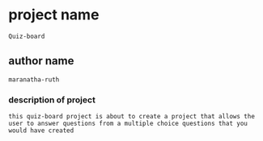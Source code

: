 # project name
```
Quiz-board
```
## author name
```
maranatha-ruth
```
### description of project
```
this quiz-board project is about to create a project that allows the user to answer questions from a multiple choice questions that you would have created